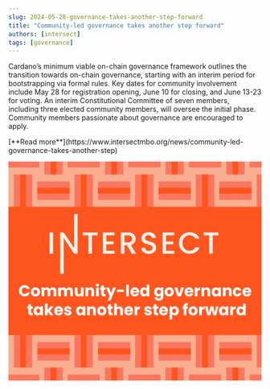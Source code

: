 ```yaml
---
slug: 2024-05-28-governance-takes-another-step-forward
title: "Community-led governance takes another step forward"
authors: [intersect]
tags: [governance]
---
```


Cardano’s minimum viable on-chain governance framework outlines the transition towards on-chain governance, starting with an interim period for bootstrapping via formal rules. Key dates for community involvement include May 28 for registration opening, June 10 for closing, and June 13-23 for voting. An interim Constitutional Committee of seven members, including three elected community members, will oversee the initial phase. Community members passionate about governance are encouraged to apply.

<div style={{ textAlign: 'right' }}>
 [**Read more**](https://www.intersectmbo.org/news/community-led-governance-takes-another-step) 
 </div>

 ![banner](./banner.webp)

